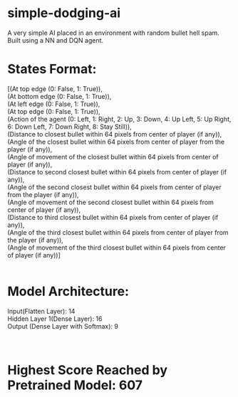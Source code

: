 # simple-dodging-ai
 A very simple AI placed in an environment with random bullet hell spam. Built using a NN and DQN agent.

# States Format:
 [(At top edge (0: False, 1: True)), <br/>
(At bottom edge (0: False, 1: True)), <br/>
(At left edge (0: False, 1: True)), <br/>
(At top edge (0: False, 1: True)), <br/>
(Action of the agent (0: Left, 1: Right, 2: Up, 3: Down, 4: Up Left, 5: Up Right, 6: Down Left, 7: Down Right, 8: Stay Still)), <br/>
(Distance to closest bullet within 64 pixels from center of player (if any)), <br/>
(Angle of the closest bullet within 64 pixels from center of player from the player (if any)), <br/>
(Angle of movement of the closest bullet within 64 pixels from center of player (if any)), <br/>
(Distance to second closest bullet within 64 pixels from center of player (if any)), <br/>
(Angle of the second closest bullet within 64 pixels from center of player from the player (if any)), <br/>
(Angle of movement of the second closest bullet within 64 pixels from center of player (if any)), <br/>
(Distance to third closest bullet within 64 pixels from center of player (if any)), <br/>
(Angle of the third closest bullet within 64 pixels from center of player from the player (if any)), <br/>
(Angle of movement of the third closest bullet within 64 pixels from center of player (if any))]
<br/><br/>
# Model Architecture:
Input(Flatten Layer): 14 <br/>
Hidden Layer 1(Dense Layer): 16 <br/>
Output (Dense Layer with Softmax): 9 <br/>
<br/><br/>
# Highest Score Reached by Pretrained Model: 607

